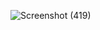 

![Screenshot (419)](https://user-images.githubusercontent.com/101567122/180784880-ac3ff770-7748-463b-ae77-d418fd9819ea.png)
